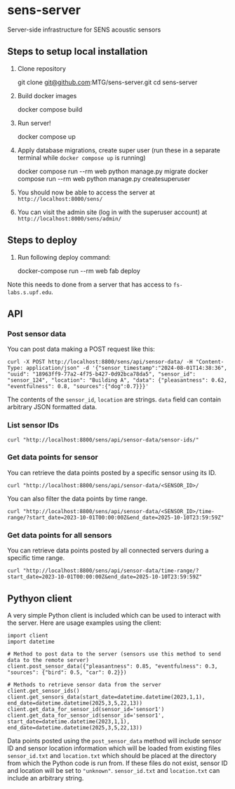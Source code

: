# sens-server

Server-side infrastructure for SENS acoustic sensors


## Steps to setup local installation

1. Clone repository

    git clone git@github.com:MTG/sens-server.git
    cd sens-server


2. Build docker images

    docker compose build


3. Run server!

    docker compose up


4. Apply database migrations, create super user (run these in a separate terminal while `docker compose up` is running)

    docker compose run --rm web python manage.py migrate
    docker compose run --rm web python manage.py createsuperuser


5. You should now be able to access the server at `http://localhost:8000/sens/`

6. You can visit the admin site (log in with the superuser account) at `http://localhost:8000/sens/admin/`


## Steps to deploy

1. Run following deploy command:

    docker-compose run --rm web fab deploy


Note this needs to done from a server that has access to `fs-labs.s.upf.edu`.


## API

### Post sensor data

You can post data making a POST request like this:

    curl -X POST http://localhost:8800/sens/api/sensor-data/ -H "Content-Type: application/json" -d '{"sensor_timestamp":"2024-08-01T14:38:36", "uuid": "18963ff9-77a2-4f75-b427-0d92bca78da5", "sensor_id": "sensor_124", "location": "Building A", "data": {"pleasantness": 0.62, "eventfulness": 0.8, "sources":{"dog":0.7}}}'

The contents of the `sensor_id`, `location` are strings. `data` field can contain arbitrary JSON formatted data.


### List sensor IDs

    curl "http://localhost:8800/sens/api/sensor-data/sensor-ids/"


### Get data points for sensor

You can retrieve the data points posted by a specific sensor using its ID.

    curl "http://localhost:8800/sens/api/sensor-data/<SENSOR_ID>/


You can also filter the data points by time range.

    curl "http://localhost:8800/sens/api/sensor-data/<SENSOR_ID>/time-range/?start_date=2023-10-01T00:00:00Z&end_date=2025-10-10T23:59:59Z"


### Get data points for all sensors

You can retrieve data points posted by all connected servers during a specific time range.

    curl "http://localhost:8800/sens/api/sensor-data/time-range/?start_date=2023-10-01T00:00:00Z&end_date=2025-10-10T23:59:59Z"


## Pythyon client

A very simple Python client is included which can be used to interact with the server. Here are usage examples using the client:

    import client
    import datetime
    
    # Method to post data to the server (sensors use this method to send data to the remote server)
    client.post_sensor_data({"pleasantness": 0.85, "eventfulness": 0.3, "sources": {"bird": 0.5, "car": 0.2}})
    
    # Methods to retrieve sensor data from the server
    client.get_sensor_ids()
    client.get_sensors_data(start_date=datetime.datetime(2023,1,1), end_date=datetime.datetime(2025,3,5,22,13))
    client.get_data_for_sensor_id(sensor_id='sensor1')
    client.get_data_for_sensor_id(sensor_id='sensor1', start_date=datetime.datetime(2023,1,1), end_date=datetime.datetime(2025,3,5,22,13))


Data points posted using the `post_sensor_data` method will include sensor ID and sensor location information which will be loaded from existing files `sensor_id.txt` and `location.txt` which should be placed at the directory from which the Python code is run from. If these files do not exist, sensor ID and location will be set to `"unknown"`. `sensor_id.txt` and `location.txt` can include an arbitrary string.
